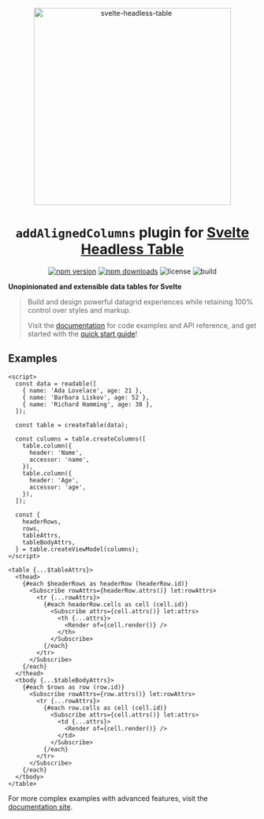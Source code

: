 <p align="center">
  <img src="https://user-images.githubusercontent.com/42545742/169733428-295e2678-e509-4175-aeb3-cb3a9c9894e1.svg" alt="svelte-headless-table" width="400px"/>
</p>
<h1 align="center"><code>addAlignedColumns</code> plugin for <a href="https://github.com/bryanmylee/svelte-headless-table">Svelte Headless Table</a></h1>

<div align="center">

[![npm version](http://img.shields.io/npm/v/add-aligned-columns.svg)](https://www.npmjs.com/package/add-aligned-columns)
[![npm downloads](https://img.shields.io/npm/dm/add-aligned-columns.svg)](https://www.npmjs.com/package/add-aligned-columns)
![license](https://img.shields.io/npm/l/add-aligned-columns)
![build](https://img.shields.io/github/actions/workflow/status/bryanmylee/add-aligned-columns/publish.yml)

<!--[![coverage](https://coveralls.io/repos/github/lolcabanon/add-aligned-columns/badge.svg?branch=main)](https://coveralls.io/github/lolcbanon/add-aligned-columns?branch=main)-->

</div>

**Unopinionated and extensible data tables for Svelte**

> Build and design powerful datagrid experiences while retaining 100% control over styles and markup.
>
> Visit the [documentation](https://svelte-headless-table.bryanmylee.com/) for code examples and API reference, and get started with the [quick start guide](https://svelte-headless-table.bryanmylee.com/docs/getting-started/quick-start)!

## Examples

<!-- prettier-ignore -->
```svelte
<script>
  const data = readable([
    { name: 'Ada Lovelace', age: 21 },
    { name: 'Barbara Liskov', age: 52 },
    { name: 'Richard Hamming', age: 38 },
  ]);

  const table = createTable(data);

  const columns = table.createColumns([
    table.column({
      header: 'Name',
      accessor: 'name',
    }),
    table.column({
      header: 'Age',
      accessor: 'age',
    }),
  ]);

  const {
    headerRows,
    rows,
    tableAttrs,
    tableBodyAttrs,
  } = table.createViewModel(columns);
</script>

<table {...$tableAttrs}>
  <thead>
    {#each $headerRows as headerRow (headerRow.id)}
      <Subscribe rowAttrs={headerRow.attrs()} let:rowAttrs>
        <tr {...rowAttrs}>
          {#each headerRow.cells as cell (cell.id)}
            <Subscribe attrs={cell.attrs()} let:attrs>
              <th {...attrs}>
                <Render of={cell.render()} />
              </th>
            </Subscribe>
          {/each}
        </tr>
      </Subscribe>
    {/each}
  </thead>
  <tbody {...$tableBodyAttrs}>
    {#each $rows as row (row.id)}
      <Subscribe rowAttrs={row.attrs()} let:rowAttrs>
        <tr {...rowAttrs}>
          {#each row.cells as cell (cell.id)}
            <Subscribe attrs={cell.attrs()} let:attrs>
              <td {...attrs}>
                <Render of={cell.render()} />
              </td>
            </Subscribe>
          {/each}
        </tr>
      </Subscribe>
    {/each}
  </tbody>
</table>
```

For more complex examples with advanced features, visit the [documentation site](https://svelte-headless-table.bryanmylee.com/docs/plugins/overview).
